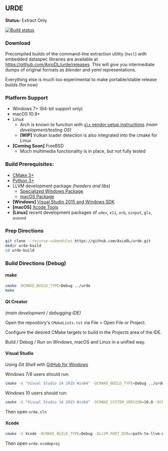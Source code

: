 ## URDE
**Status:** Extract Only

[![Build status](https://ci.appveyor.com/api/projects/status/avx3mpu1gd75ju1b?svg=true)](https://ci.appveyor.com/project/jackoalan/urde)

### Download
Precompiled builds of the command-line extraction utility (`hecl`) with embedded dataspec libraries are available at https://github.com/AxioDL/urde/releases. This will give you intermediate dumps of original formats as *blender* and *yaml* representations.

Everything else is much too experimental to make portable/stable release builds (for now)

### Platform Support
* Windows 7+ (64-bit support only)
* macOS 10.9+
* Linux
    * Arch is known to function with [`glx` vendor setup instructions](https://wiki.archlinux.org/index.php/Category:Graphics) *(main development/testing OS)*
    * **[WIP]** Vulkan loader detection is also integrated into the cmake for Linux
* **[Coming Soon]** FreeBSD
    * Much multimedia functionality is in place, but not fully tested

### Build Prerequisites:
* [CMake 3+](https://cmake.org)
* [Python 3+](https://python.org)
* LLVM development package *(headers and libs)*
    * [Specialized Windows Package](https://www.dropbox.com/s/8vz8ogsxjhhxoi2/LLVM-4.0.0svn-win64-athena.exe?dl=1)
    * [macOS Package](http://llvm.org/releases/3.9.0/clang+llvm-3.9.0-x86_64-apple-darwin.tar.xz)
* **[Windows]** [Visual Studio 2015 and Windows SDK](https://www.visualstudio.com/en-us/products/visual-studio-community-vs.aspx)
* **[macOS]** [Xcode Tools](https://developer.apple.com/xcode/download/)
* **[Linux]** recent development packages of `udev`, `x11`, `xcb`, `xinput`, `glx`, `asound`

### Prep Directions

```sh
git clone --recurse-submodules https://github.com/AxioDL/urde.git
mkdir urde-build
cd urde-build
```

### Build Directions (Debug)

#### make

```sh
cmake -DCMAKE_BUILD_TYPE=Debug ../urde
make
```

#### Qt Creator
*(main development / debugging IDE)*

Open the repository's `CMakeLists.txt` via File > Open File or Project.

Configure the desired CMake targets to build in the *Projects* area of the IDE.

Build / Debug / Run on Windows, macOS and Linux in a unified way.

#### Visual Studio

Using *Git Shell* with [GitHub for Windows](https://desktop.github.com/)

Windows 7/8 users should run:

```sh
cmake -G "Visual Studio 14 2015 Win64" -DCMAKE_BUILD_TYPE=Debug ../urde
```

Windows 10 users should run:

```sh
cmake -G "Visual Studio 14 2015 Win64" -DCMAKE_SYSTEM_VERSION=10.0 -DCMAKE_BUILD_TYPE=Debug ../urde
```

Then open `urde.sln`

#### Xcode

```sh
cmake -G Xcode -DCMAKE_BUILD_TYPE=Debug -DLLVM_ROOT_DIR=<path-to-llvm-dev-package> ../urde
```

Then open `urde.xcodeproj`
